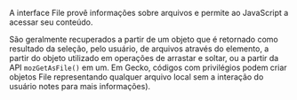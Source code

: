 A interface File provê informações sobre arquivos e permite ao JavaScript a acessar seu conteúdo.

São geralmente recuperados a partir de um objeto que é retornado como resultado da seleção, pelo usuário, de arquivos através do elemento, a partir do objeto  utilizado em operações de arrastar e soltar, ou a partir da API `mozGetAsFile()` em um. Em Gecko, códigos com privilégios podem criar objetos File representando qualquer arquivo local sem a interação do usuário notes para mais informações).